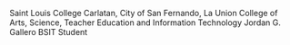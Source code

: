 Saint Louis College
Carlatan, City of San Fernando, La Union
College of Arts, Science, Teacher Education and Information Technology
Jordan G. Gallero
BSIT Student
